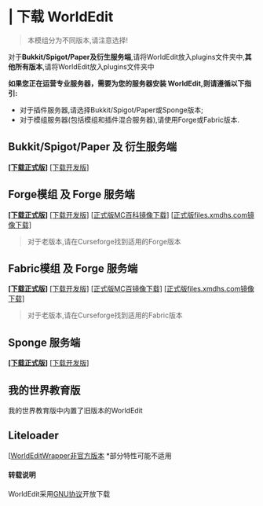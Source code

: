 # | 下载 WorldEdit

> 本模组分为不同版本,请注意选择!

对于**Bukkit/Spigot/Paper及衍生服务端**,请将WorldEdit放入plugins文件夹中,**其他所有版本**,请将WorldEdit放入plugins文件夹中

**如果您正在运营专业服务器，需要为您的服务器安装 WorldEdit,则请遵循以下指引:**  
  * 对于插件服务器,请选择Bukkit/Spigot/Paper或Sponge版本;  
  * 对于模组服务器(包括模组和插件混合服务器),请使用Forge或Fabric版本.

## Bukkit/Spigot/Paper 及 衍生服务端

[**[下载正式版]**](http://dev.bukkit.org/bukkit-plugins/worldedit/files/) [[下载开发版]](http://builds.enginehub.org/job/worldedit)

## Forge模组 及  Forge 服务端

[**[下载正式版]**](https://minecraft.curseforge.com/projects/worldedit) [[下载开发版]](http://builds.enginehub.org/job/worldedit) [[正式版MC百科镜像下载]](https://www.mcmod.cn/download/609.html) [[正式版files.xmdhs.com镜像下载]](https://files.xmdhs.com/curseforge/info?id=225608)
> 对于老版本,请在Curseforge找到适用的Forge版本

## Fabric模组 及  Forge 服务端

[**[下载正式版]**](https://minecraft.curseforge.com/projects/worldedit) [[下载开发版]](http://builds.enginehub.org/job/worldedit) [[正式版MC百镜像下载]](https://www.mcmod.cn/download/609.html) [[正式版files.xmdhs.com镜像下载]](https://files.xmdhs.com/curseforge/info?id=225608)
> 对于老版本,请在Curseforge找到适用的Fabric版本

## Sponge 服务端

[**[下载正式版]**](https://ore.spongepowered.org/enginehub/WorldEdit) [[下载开发版]](http://builds.enginehub.org/job/worldedit)

## 我的世界教育版
我的世界教育版中内置了旧版本的WorldEdit

## Liteloader
[[WorldEditWrapper非官方版本](http://www.minecraftforum.net/forums/mapping-and-modding/minecraft-mods/1294341-worldeditwrapper-use-worldedit-in-single-player) *部分特性可能不适用



#### **转载说明**
WorldEdit采用[GNU协议](https://www.curseforge.com/project/225608/license)开放下载
